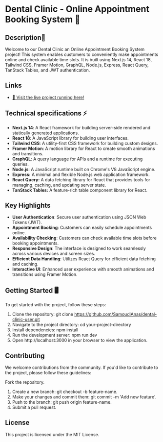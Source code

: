 # Dental Clinic - Online Appointment Booking System 🚀

## Description🌟

Welcome to our Dental Clinic an Online Appointment Booking System project! This system enables customers to conveniently make appointments online and check available time slots. It is built using Next.js 14, React 18, Tailwind CSS, Framer Motion, GraphQL, Node.js, Express, React Query, TanStack Tables, and JWT authentication.

## Links

- [🔗 Visit the live project running here!](https://dental-clinic-user.vercel.app)

## Technical specifications ⚡️

- **Next.js 14**: A React framework for building server-side rendered and statically generated applications.
- **React 18**: A JavaScript library for building user interfaces.
- **Tailwind CSS**: A utility-first CSS framework for building custom designs.
- **Framer Motion**: A motion library for React to create smooth animations and transitions.
- **GraphQL**: A query language for APIs and a runtime for executing queries.
- **Node.js**: A JavaScript runtime built on Chrome's V8 JavaScript engine.
- **Express:** A minimal and flexible Node.js web application framework.
- **React Query:** A data fetching library for React that provides tools for managing, caching, and updating server state.
- **TanStack Tables:** A feature-rich table component library for React.

## Key Highlights

- **User Authentication**: Secure user authentication using JSON Web Tokens (JWT).
- **Appointment Booking**: Customers can easily schedule appointments online.
- **Availability Checking**: Customers can check available time slots before booking appointments.
- **Responsive Design**: The interface is designed to work seamlessly across various devices and screen sizes.
- **Efficient Data Handling**: Utilizes React Query for efficient data fetching and caching.
- **Interactive UI**: Enhanced user experience with smooth animations and transitions using Framer Motion.

## Getting Started 🖥️

To get started with the project, follow these steps:

1. Clone the repository: git clone https://github.com/SamoudiAnas/dental-clinic-user.git
2. Navigate to the project directory: cd your-project-directory
3. Install dependencies: npm install
4. Run the development server: npm run dev
5. Open http://localhost:3000 in your browser to view the application.

## Contributing

We welcome contributions from the community. If you'd like to contribute to the project, please follow these guidelines:

Fork the repository.

1. Create a new branch: git checkout -b feature-name.
2. Make your changes and commit them: git commit -m 'Add new feature'.
3. Push to the branch: git push origin feature-name.
4. Submit a pull request.

## License

This project is licensed under the MIT License.

